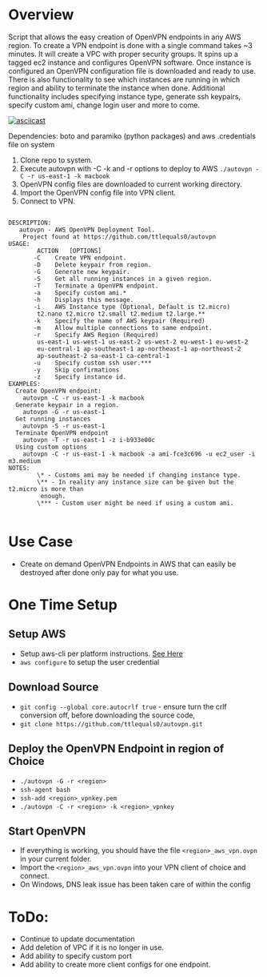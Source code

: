 # Overview

Script that allows the easy creation of OpenVPN endpoints in any AWS region.  To create a VPN endpoint is done with a single command takes ~3 minutes. It will create a VPC with proper security groups. It spins up a tagged ec2  instance  and configures OpenVPN software. Once instance is configured an OpenVPN configuration file is downloaded and ready to use. There is also functionality to see which instances are running in which region and ability to terminate the instance when done. Additional functionality includes specifying instance type, generate ssh keypairs, specify custom ami,  change login user and more to come. 

[![asciicast](https://asciinema.org/a/40608.png)](https://asciinema.org/a/40608)

Dependencies: boto and paramiko (python packages) and aws .credentials file on system

1. Clone repo to system.
2. Execute autovpn with -C -k and -r options to deploy to AWS
	`./autovpn -C -r us-east-1 -k macbook`
3. OpenVPN config files are downloaded to current working directory.
4. Import the OpenVPN config file into VPN client.
5. Connect to VPN.

<pre><code>
DESCRIPTION:
   autovpn - AWS OpenVPN Deployment Tool.
	Project found at https://github.com/ttlequals0/autovpn
USAGE:
        ACTION	 [OPTIONS]
       -C    Create VPN endpoint.
       -D    Delete keypair from region.
       -G    Generate new keypair.
       -S    Get all running instances in a given region.
       -T    Terminate a OpenVPN endpoint.
       -a    Specify custom ami.*
       -h    Displays this message.
       -i    AWS Instance type (Optional, Default is t2.micro)
		t2.nano t2.micro t2.small t2.medium t2.large.**
       -k    Specify the name of AWS keypair (Required)
       -m    Allow multiple connections to same endpoint.
       -r    Specify AWS Region (Required)
		us-east-1 us-west-1 us-east-2 us-west-2 eu-west-1 eu-west-2 
		eu-central-1 ap-southeast-1 ap-northeast-1 ap-northeast-2 
		ap-southeast-2 sa-east-1 ca-central-1
       -u    Specify custom ssh user.***
       -y    Skip confirmations
       -z    Specify instance id.
EXAMPLES:
  Create OpenVPN endpoint:
	autovpn -C -r us-east-1 -k macbook
  Generate keypair in a region.
	autovpn -G -r us-east-1
  Get running instances
	autovpn -S -r us-east-1
  Terminate OpenVPN endpoint
	autovpn -T -r us-east-1 -z i-b933e00c
  Using custom options
    autovpn -C -r us-east-1 -k macbook -a ami-fce3c696 -u ec2_user -i m3.medium
NOTES:
        \* - Customs ami may be needed if changing instance type.
       	\** - In reality any instance size can be given but the t2.micro is more than
       	 enough.
        \*** - Custom user might be need if using a custom ami.

</pre></code>

# Use Case
  * Create on demand OpenVPN Endpoints in AWS that can easily be destroyed after done
    only pay for what you use.

# One Time Setup   

## Setup AWS 
  * Setup aws-cli per platform instructions. [See Here](http://docs.aws.amazon.com/cli/latest/userguide/cli-chap-getting-set-up.html)
  * `aws configure` to setup the user credential
   
## Download Source   
  * `git config --global core.autocrlf true` - ensure turn the crlf conversion off, before downloading the source code, 
  * `git clone https://github.com/ttlequals0/autovpn.git`

## Deploy the OpenVPN Endpoint in region of Choice
  * `./autovpn -G -r <region>`
  * `ssh-agent bash`
  * `ssh-add <region>_vpnkey.pem`
  * `./autovpn -C -r <region> -k <region>_vpnkey `

## Start OpenVPN 
  * If everything is working, you should have the file `<region>_aws_vpn.ovpn` in your current folder.
  * Import the `<region>_aws_vpn.ovpn` into your VPN client of choice and connect.
  * On Windows, DNS leak issue has been taken care of within the config

# ToDo:
  * Continue to update documentation
  * Add deletion of VPC if it  is no longer in use.
  * Add ability to specify custom port
  * Add ability to create more client configs for one endpoint.


